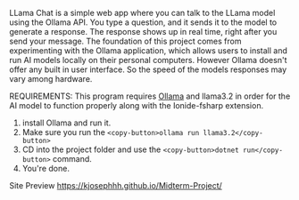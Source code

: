 LLama Chat is a simple web app where you can talk to the LLama model using the Ollama API. You type a question, and it sends it to the model to generate a response. The response shows up in real time, right after you send your message. The foundation of this project comes from experimenting with the Ollama application, which allows users to install and run AI models locally on their personal computers. However Ollama doesn't offer any built in user interface. So the speed of the models responses may vary among hardware. 

REQUIREMENTS:
This program requires [Ollama](https://github.com/ollama/ollama) and llama3.2 in order for the AI model to function properly along with the Ionide-fsharp extension. 

1. install Ollama and run it.
2. Make sure you run the ```<copy-button>ollama run llama3.2</copy-button>```
3. CD into the project folder and use the ```<copy-button>dotnet run</copy-button>``` command.
4. You're done.


Site Preview
https://kjosephhh.github.io/Midterm-Project/
